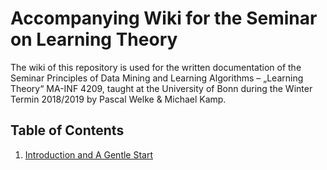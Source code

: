 # Accompanying Wiki for the Seminar on Learning Theory

The wiki of this repository is used for the written documentation of the Seminar Principles of Data Mining and Learning Algorithms – „Learning Theory“ MA-INF 4209, taught at the University of Bonn during the Winter Termin 2018/2019 by Pascal Welke & Michael Kamp.

## Table of Contents

1) [Introduction and A Gentle Start](IntroAndGentleStart.md)




<!-- You find the wiki <a href="https://github.com/pwelke/SeminarLearningTheory/wiki/Accompanying-Wiki-for-the-Seminar-on-Learning-Theory">here</a>. />
